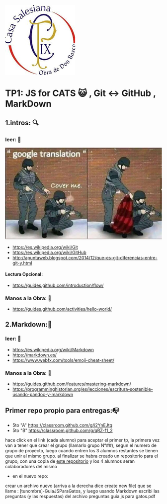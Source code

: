 ![pio Logo](logopio.jpg)

# TP1: JS for CATS :smiley_cat: , Git :left_right_arrow: GitHub , MarkDown
## 1.intros: :mag:
### leer: :eyes:

![meme](ojotranslate.jpeg)

* https://es.wikipedia.org/wiki/Git
* https://es.wikipedia.org/wiki/GitHub
* http://apuntaweb.blogspot.com/2014/12/que-es-git-diferencias-entre-git-y.html
#### Lectura Opcional:
* https://guides.github.com/introduction/flow/

### Manos a la Obra: :construction_worker:
* https://guides.github.com/activities/hello-world/

## 2.Markdown::page_facing_up:
### leer: :eyes:
* https://es.wikipedia.org/wiki/Markdown
* https://markdown.es/
* https://www.webfx.com/tools/emoji-cheat-sheet/
### Manos a la Obra: :construction_worker:
* https://guides.github.com/features/mastering-markdown/
* https://programminghistorian.org/es/lecciones/escritura-sostenible-usando-pandoc-y-markdown

## Primer repo propio para entregas::mailbox_with_no_mail:
* 5to "A" https://classroom.github.com/g/i2YnEJtq 
* 5to "B" https://classroom.github.com/g/qRZ-f1_2

hace click en el link (cada alumno) para aceptar el primer tp, la primera vez van a tener que crear el grupo (llamarlo grupo N°##), segun el numero de grupo de proyecto, luego cuando entren los 3 alumnos restantes se tienen que unir al mismo grupo. al finalizar se habra creado un repositorio para el grupo, con una copia de [este repositorio](https://github.com/fegerva2/TP1)  y los 4 alumnos seran colaboradores del mismo
* en el nuevo repo:

crear un archivo nuevo (arriva a la derecha dice create new file) que se llame : [tunombre]-GuiaJSParaGatos, y luego usando Markdown escribi las preguntas (y las respuestas) del archivo preguntas guia js para gatos.pdf
